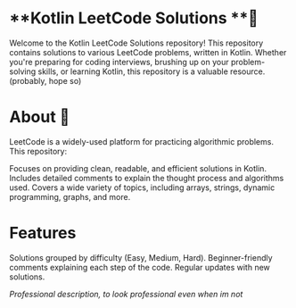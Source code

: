 # **Kotlin LeetCode Solutions **🚀
Welcome to the Kotlin LeetCode Solutions repository! 
This repository contains solutions to various LeetCode problems, written in Kotlin. 
Whether you're preparing for coding interviews, brushing up on your problem-solving skills, or learning Kotlin, this repository is a valuable resource. (probably, hope so)

# **About** 🧐
LeetCode is a widely-used platform for practicing algorithmic problems. This repository:

Focuses on providing clean, readable, and efficient solutions in Kotlin.
Includes detailed comments to explain the thought process and algorithms used.
Covers a wide variety of topics, including arrays, strings, dynamic programming, graphs, and more.

# **Features**
Solutions grouped by difficulty (Easy, Medium, Hard).
Beginner-friendly comments explaining each step of the code. 
Regular updates with new solutions.



_Professional description, to look professional even when im not_
